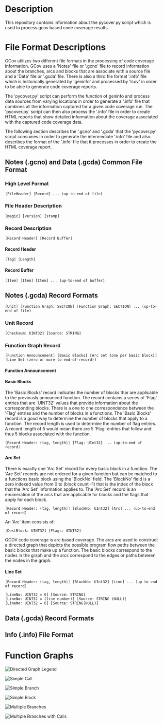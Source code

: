 # Description
This repository contains information about the pycover.py script which is used to process gcov based code coverage results.

# File Format Descriptions
GCov utilizes two different file formats in the processing of code coverage information.  GCov uses a 'Notes' file or '.gcno' file to record information about the branches, arcs and blocks that are associate with a source file and a 'Data' file or '.gcda' file.  There is also a third file format '.info' file which is historically generated by 'geninfo' and processed by 'lcov' in order to be able to generate code coverage reports.

The 'pycover.py' script can perform the function of geninfo and process data sources from varying locations in order to generate a '.info' file that combines all the information captured for a given code coverage run.  The 'pycover.py' script can then also process the '.info' file in order to create HTML reports that show detailed information about the coverage associated with the captured code coverage data.

The following section describes the '.gcno' and '.gcda' that the 'pycover.py' script consumes in order to generate the intermediate '.info' file and also describes the format of the '.info' file that it processes in order to create the HTML coverage report.

## Notes (.gcno) and Data (.gcda) Common File Format

### High Level Format
```
[FileHeader] [Record] ... (up-to-end of file)
```

### File Header Description

```
[magic] [version] [stamp]
```

### Record Description

```
[Record Header] [Record Buffer]
```

#### Record Header

```
[Tag] [Length]
```

#### Record Buffer

```
[Item] [Item] [Item] ... (up-to-end of buffer)
```

## Notes (.gcda) Record Formats

```
[Unit] [Function Graph: SECTION] [Function Graph: SECTION] ... (up-to-end of file)
```

### Unit Record

```
[Checksum: UINT32] [Source: STRING]
```

### Function Graph Record

```
[Function Announcement] [Basic Blocks] [Arc Set (one per basic block)] [Line Set (zero or more to end-of-record)]
```

#### Function Announcement

#### Basic Blocks
The 'Basic Blocks' record indicates the number of blocks thar are applicable to the previously announced function.  The record contains a series of 'Flag' entries that are 'UINT32' values that provide information about the corresponding blocks.  There is a one to one correspondence between the 'Flag' entries and the number of blocks in a functions.  The 'Basic Blocks' record is a good way to determine the number of blocks that apply to a function.  The record length is used to determine the number of flag entries.  A record length of 5 would mean there are 5 'Flag' entries that follow and thus 5 blocks associated with the function.

```
[Record Header: (tag, length)] [Flag: UInt32] ... (up-to-end of record)
```

#### Arc Set
There is exactly one 'Arc Set' record for every basic block in a function.  The 'Arc Set' records are not ordered for a given function but can be matched to a functions basic block using the 'BlockNo' field.  The 'BlockNo' field is a zero indexed value from 0 to (block count -1) that is the index of the block that the 'Arc Set' information applies to.  The 'Arc Set' record is an enumeration of the arcs that are applicable for blocks and the flags that apply for each block.

```
[Record Header: (tag, length)] [BlockNo: UInt32] [Arc] ... (up-to-end of record)
```

An 'Arc' item consists of:

```
[DestBlock: UINT32] [Flags: UINT32]
```
GCOV code coverage is arc based coverage.  The arcs are used to construct a directed graph that depicts the possible program flow paths between the basic blocks that make up a function.  The basic blocks correspond to the nodes in the graph and the arcs correspond to the edges or paths between the nodes in the graph.



#### Line Set

```
[Record Header: (tag, length)] [BlockNo: UInt32] [Line] ... (up-to-end of record)
```

```
[LineNo: UINT32 = 0] [Source: STRING]
[LineNo: UINT32 = (line number)] [Source: STRING (NULL)]
[LineNo: UINT32 = 0] [Source: STRING(NULL)]
```


## Data (.gcda) Record Formats

## Info (.info) File Format


# Function Graphs

![Directed Graph Legend](images/directed-graph-legend.gif)

![Simple Call](images/simple-call.gif)

![Simple Branch](images/simple-branch.gif)

![Simple Block](images/simple-block.gif)

![Multiple Branches](images/multiple-branches.gif)

![Multiple Branches with Calls](images/multiple-branches-with-calls.gif)


